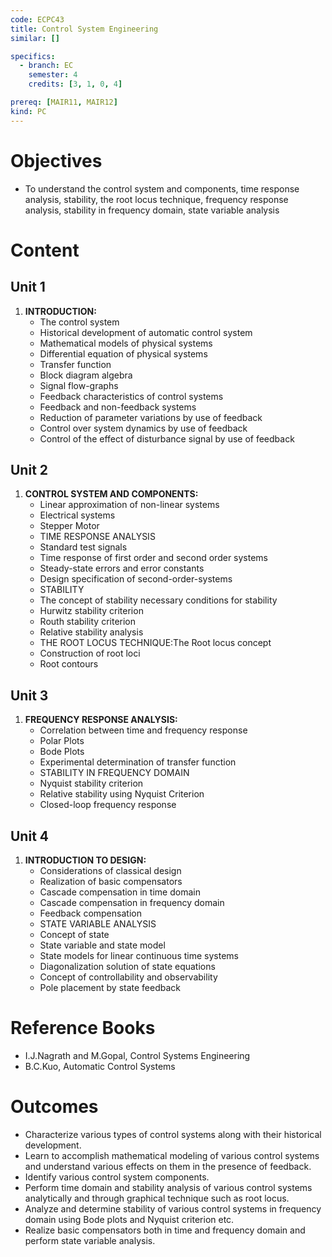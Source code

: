 ```yaml
---
code: ECPC43
title: Control System Engineering
similar: []

specifics:
  - branch: EC
    semester: 4
    credits: [3, 1, 0, 4]

prereq: [MAIR11, MAIR12]
kind: PC
---
```


# Objectives

- To understand the control system and components, time response analysis, stability, the root locus technique, frequency response analysis, stability in frequency domain, state variable analysis

# Content

## Unit 1

1. **INTRODUCTION:**
   - The control system
   - Historical development of automatic control system
   - Mathematical models of physical systems
   - Differential equation of physical systems
   - Transfer function
   - Block diagram algebra
   - Signal flow-graphs
   - Feedback characteristics of control systems
   - Feedback and non-feedback systems
   - Reduction of parameter variations by use of feedback
   - Control over system dynamics by use of feedback
   - Control of the effect of disturbance signal by use of feedback

## Unit 2

1. **CONTROL SYSTEM AND COMPONENTS:**
   - Linear approximation of non-linear systems
   - Electrical systems
   - Stepper Motor
   - TIME RESPONSE ANALYSIS
   - Standard test signals
   - Time response of first order and second order systems
   - Steady-state errors and error constants
   - Design specification of second-order-systems
   - STABILITY
   - The concept of stability necessary conditions for stability
   - Hurwitz stability criterion
   - Routh stability criterion
   - Relative stability analysis
   - THE ROOT LOCUS TECHNIQUE:The Root locus concept
   - Construction of root loci
   - Root contours

## Unit 3

1. **FREQUENCY RESPONSE ANALYSIS:**
   - Correlation between time and frequency response
   - Polar Plots
   - Bode Plots
   - Experimental determination of transfer function
   - STABILITY IN FREQUENCY DOMAIN
   - Nyquist stability criterion
   - Relative stability using Nyquist Criterion
   - Closed-loop frequency response

## Unit 4

1. **INTRODUCTION TO DESIGN:**
   - Considerations of classical design
   - Realization of basic compensators
   - Cascade compensation in time domain
   - Cascade compensation in frequency domain
   - Feedback compensation
   - STATE VARIABLE ANALYSIS
   - Concept of state
   - State variable and state model
   - State models for linear continuous time systems
   - Diagonalization solution of state equations
   - Concept of controllability and observability
   - Pole placement by state feedback

# Reference Books

- I.J.Nagrath and M.Gopal, Control Systems Engineering
- B.C.Kuo, Automatic Control Systems

# Outcomes

- Characterize various types of control systems along with their historical development.
- Learn to accomplish mathematical modeling of various control systems and understand various effects on them in the presence of feedback.
- Identify various control system components.
- Perform time domain and stability analysis of various control systems analytically and through graphical technique such as root locus.
- Analyze and determine stability of various control systems in frequency domain using Bode plots and Nyquist criterion etc.
- Realize basic compensators both in time and frequency domain and perform state variable analysis.
